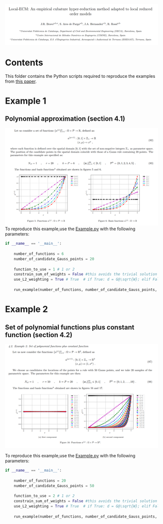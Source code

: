![Alt Text](README_data/Paper_screnshot.png)

# Contents
This folder contains the Python scripts required to reproduce the examples from [this paper](https://www.youtube.com/watch?v=dQw4w9WgXcQ).

# Example 1
## Polynomial approximation (section 4.1)
![Alt Text](README_data/Example1.png)
To reproduce this example,use the [Example.py](Example.py) with the following parameters:


```python
if __name__ == '__main__':

    number_of_functions = 6
    number_of_candidate_Gauss_points = 20

    function_to_use = 1 # 1 or 2
    constrain_sum_of_weights = False #this avoids the trivial solution
    use_L2_weighting = True # True  # if True: d = G@\sqrt{W}; elif False: d = G@W

    run_example(number_of_functions, number_of_candidate_Gauss_points, function_to_use, constrain_sum_of_weights, use_L2_weighting)
```


# Example 2
##  Set of polynomial functions plus constant function (section 4.2)
![Alt Text](README_data/Example2.png)

To reproduce this example,use the [Example.py](Example.py) with the following parameters:
```python
if __name__ == '__main__':

    number_of_functions = 20
    number_of_candidate_Gauss_points = 50

    function_to_use = 2 # 1 or 2
    constrain_sum_of_weights = False #this avoids the trivial solution
    use_L2_weighting = True # True  # if True: d = G@\sqrt{W}; elif False: d = G@W

    run_example(number_of_functions, number_of_candidate_Gauss_points, function_to_use, constrain_sum_of_weights, use_L2_weighting)
```
